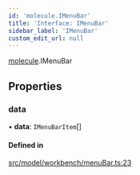 ```yaml
---
id: 'molecule.IMenuBar'
title: 'Interface: IMenuBar'
sidebar_label: 'IMenuBar'
custom_edit_url: null
---
```


[molecule](../namespaces/molecule).IMenuBar

## Properties

### data

• **data**: `IMenuBarItem`[]

#### Defined in

[src/model/workbench/menuBar.ts:23](https://github.com/DTStack/molecule/blob/b675cb9/src/model/workbench/menuBar.ts#L23)
